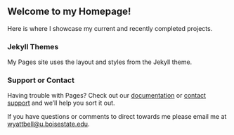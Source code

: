 ## Welcome to my Homepage!

Here is where I showcase my current and recently completed projects.


### Jekyll Themes

My Pages site uses the layout and styles from the Jekyll theme.

### Support or Contact

Having trouble with Pages? Check out our [documentation](https://help.github.com/categories/github-pages-basics/) or [contact support](https://github.com/contact) and we’ll help you sort it out.

If you have questions or comments to direct towards me please email me at wyattbell@u.boisestate.edu.
